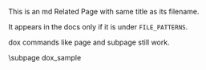 This is an md Related Page with same title as its filename.

It appears in the docs only if it is under `FILE_PATTERNS`.

dox commands like page and subpage still work.

\subpage dox_sample
